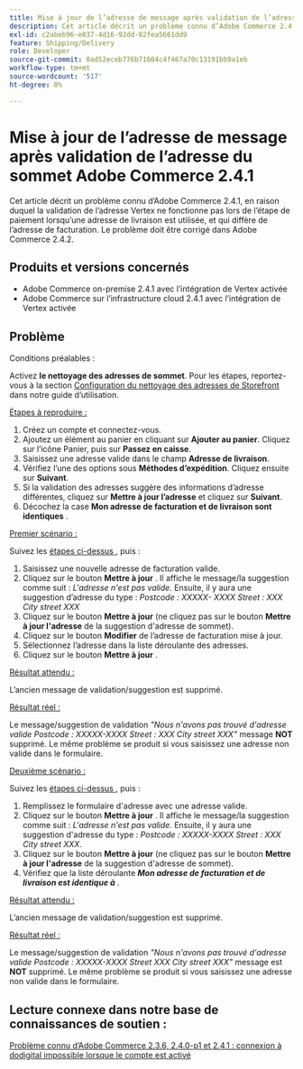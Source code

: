 ```yaml
---
title: Mise à jour de l’adresse de message après validation de l’adresse du sommet Adobe Commerce 2.4.1
description: Cet article décrit un problème connu d’Adobe Commerce 2.4.1, en raison duquel la validation de l’adresse Vertex ne fonctionne pas lors de l’étape de paiement lorsqu’une adresse de livraison est utilisée, et qui diffère de l’adresse de facturation. Le problème doit être corrigé dans Adobe Commerce 2.4.2.
exl-id: c2abeb96-e837-4d16-92dd-82fea5661dd9
feature: Shipping/Delivery
role: Developer
source-git-commit: 0ad52eceb776b71604c4f467a70c13191bb9a1eb
workflow-type: tm+mt
source-wordcount: '517'
ht-degree: 0%

---
```


# Mise à jour de l’adresse de message après validation de l’adresse du sommet Adobe Commerce 2.4.1

Cet article décrit un problème connu d’Adobe Commerce 2.4.1, en raison duquel la validation de l’adresse Vertex ne fonctionne pas lors de l’étape de paiement lorsqu’une adresse de livraison est utilisée, et qui diffère de l’adresse de facturation. Le problème doit être corrigé dans Adobe Commerce 2.4.2.

## Produits et versions concernés

* Adobe Commerce on-premise 2.4.1 avec l’intégration de Vertex activée
* Adobe Commerce sur l’infrastructure cloud 2.4.1 avec l’intégration de Vertex activée

## Problème

Conditions préalables :

Activez **le nettoyage des adresses de sommet**. Pour les étapes, reportez-vous à la section [Configuration du nettoyage des adresses de Storefront](https://experienceleague.adobe.com/docs/commerce-knowledge-base/kb/troubleshooting/miscellaneous/vertex-address-cleansing-different-addresses-not-allowed.html?lang=fr) dans notre guide d’utilisation.

<u>Étapes à reproduire :</u>

1. Créez un compte et connectez-vous.
1. Ajoutez un élément au panier en cliquant sur **Ajouter au panier**. Cliquez sur l’icône Panier, puis sur **Passez en caisse**.
1. Saisissez une adresse valide dans le champ **Adresse de livraison**.
1. Vérifiez l’une des options sous **Méthodes d’expédition**. Cliquez ensuite sur **Suivant**.
1. Si la validation des adresses suggère des informations d’adresse différentes, cliquez sur **Mettre à jour l’adresse** et cliquez sur **Suivant**.
1. Décochez la case **Mon adresse de facturation et de livraison sont identiques** .

<u>Premier scénario :</u>

Suivez les [ étapes ci-dessus ](/help/troubleshooting/miscellaneous/magento-2-4-1-vertex-address-validation-message-post-address-update.md#first_sixth), puis :

1. Saisissez une nouvelle adresse de facturation valide.
1. Cliquez sur le bouton **Mettre à jour** . Il affiche le message/la suggestion comme suit : *L&#39;adresse n&#39;est pas valide.* Ensuite, il y aura une suggestion d’adresse du type : *Postcode : XXXXX- XXXX Street : XXX City street XXX*
1. Cliquez sur le bouton **Mettre à jour** (ne cliquez pas sur le bouton **Mettre à jour l&#39;adresse** de la suggestion d&#39;adresse de sommet).
1. Cliquez sur le bouton **Modifier** de l’adresse de facturation mise à jour.
1. Sélectionnez l’adresse dans la liste déroulante des adresses.
1. Cliquez sur le bouton **Mettre à jour** .

<u>Résultat attendu :</u>

L’ancien message de validation/suggestion est supprimé.

<u>Résultat réel :</u>

Le message/suggestion de validation *&quot;Nous n&#39;avons pas trouvé d&#39;adresse valide Postcode : XXXXX-XXXX Street : XXX City street XXX&quot;* message **NOT** supprimé. Le même problème se produit si vous saisissez une adresse non valide dans le formulaire.

<u>Deuxième scénario :</u>

Suivez les [ étapes ci-dessus ](/help/troubleshooting/miscellaneous/magento-2-4-1-vertex-address-validation-message-post-address-update.md#first_sixth), puis :

1. Remplissez le formulaire d&#39;adresse avec une adresse valide.
1. Cliquez sur le bouton **Mettre à jour** . Il affiche le message/la suggestion comme suit : *L&#39;adresse n&#39;est pas valide.* Ensuite, il y aura une suggestion d&#39;adresse du type : *Postcode : XXXXX-XXXX Street : XXX City street XXX*.
1. Cliquez sur le bouton **Mettre à jour** (ne cliquez pas sur le bouton **Mettre à jour l&#39;adresse** de la suggestion d&#39;adresse de sommet).
1. Vérifiez que la liste déroulante ***Mon adresse de facturation et de livraison est identique à*** .

<u>Résultat attendu :</u>

L’ancien message de validation/suggestion est supprimé.

<u>Résultat réel :</u>

Le message/suggestion de validation *&quot;Nous n&#39;avons pas trouvé d&#39;adresse valide Postcode : XXXXX-XXXX Street XXX City street XXX&quot;* message est **NOT** supprimé. Le même problème se produit si vous saisissez une adresse non valide dans le formulaire.

## Lecture connexe dans notre base de connaissances de soutien :

[Problème connu d’Adobe Commerce 2.3.6, 2.4.0-p1 et 2.4.1 : connexion à dodigital impossible lorsque le compte est activé](/help/troubleshooting/miscellaneous/magento-2-3-6-2-4-0-p1-2-4-1-known-issue-dotdigital-login.md)
